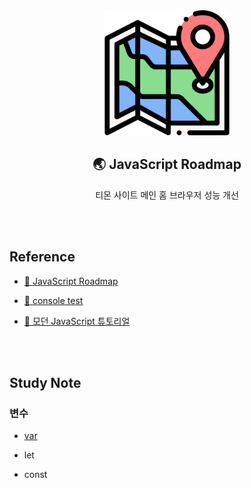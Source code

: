 <div align="center">
  <img width="200px;" src="./images/map.png"/>
</div>
<h2 align="center">🌏 JavaScript Roadmap</h2>
<p align="center">티몬 사이트 메인 홈 브라우저 성능 개선</p>

<br>
<br>

## Reference

- [🔗 JavaScript Roadmap](https://roadmap.sh/javascript)

- [🔗 console test](https://jsbin.com/?js,console)

- [🔗 모던 JavaScript 튜토리얼](https://ko.javascript.info/)

<br>
<br>

## Study Note

### 변수

- [var]()

- let

- const
